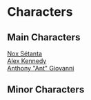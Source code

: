 # Characters

## Main Characters

[Nox Sétanta](/charcters/nox-setanta.md)  
[Alex Kennedy](/characters/alex-kennedy.md)  
[Anthony "Ant" Giovanni](/characters/anthony-giovanni.md)  

## Minor Characters

